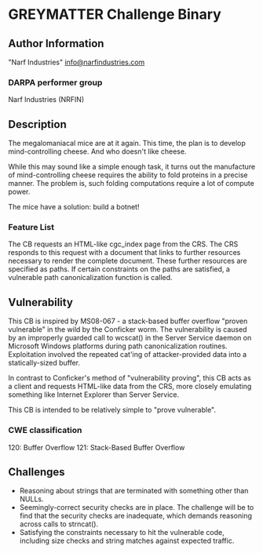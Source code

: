 # GREYMATTER Challenge Binary

## Author Information

"Narf Industries" <info@narfindustries.com>

### DARPA performer group

Narf Industries (NRFIN)

## Description

The megalomaniacal mice are at it again.  This time, the plan is to develop mind-controlling cheese.  And who doesn't like cheese.

While this may sound like a simple enough task, it turns out the manufacture of mind-controlling cheese requires the ability to fold proteins in a precise manner.  The problem is, such folding computations require a lot of compute power.

The mice have a solution: build a botnet!

### Feature List

The CB requests an HTML-like cgc_index page from the CRS.  The CRS responds to this request with a document that links to further resources necessary to render the complete document.  These further resources are specified as paths.  If certain constraints on the paths are satisfied, a vulnerable path canonicalization function is called.

## Vulnerability

This CB is inspired by MS08-067 - a stack-based buffer overflow "proven vulnerable" in the wild by the Conficker worm.  The vulnerability is caused by an improperly guarded call to wcscat() in the Server Service daemon on Microsoft Windows platforms during path canonicalization routines.  Exploitation involved the repeated cat'ing of attacker-provided data into a statically-sized buffer.

In contrast to Conficker's method of "vulnerability proving", this CB acts as a client and requests HTML-like data from the CRS, more closely emulating something like Internet Explorer than Server Service.

This CB is intended to be relatively simple to "prove vulnerable".

### CWE classification

120: Buffer Overflow
121: Stack-Based Buffer Overflow

## Challenges

* Reasoning about strings that are terminated with something other than NULLs.
* Seemingly-correct security checks are in place.  The challenge will be to find that the security checks are inadequate, which demands reasoning across calls to strncat().
* Satisfying the constraints necessary to hit the vulnerable code, including size checks and string matches against expected traffic.
